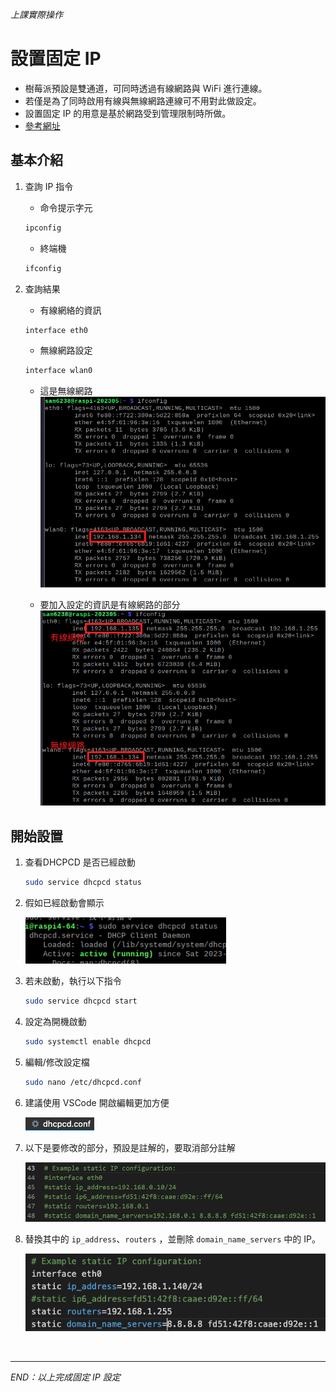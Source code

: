 *上課實際操作*

# 設置固定 IP
- 樹莓派預設是雙通道，可同時透過有線網路與 WiFi 進行連線。
- 若僅是為了同時啟用有線與無線網路連線可不用對此做設定。
- 設置固定 IP 的用意是基於網路受到管理限制時所做。
- [參考網址](https://www.ionos.com/digitalguide/server/configuration/provide-raspberry-pi-with-a-static-ip-address/)


## 基本介紹

1. 查詢 IP 指令
    - 命令提示字元
   ```bash
   ipconfig
   ```
   - 終端機
   ```bash
   ifconfig  
   ```

2. 查詢結果
   - 有線網絡的資訊
   ```bash
   interface eth0  
   ```
   - 無線網路設定
   ```bash
   interface wlan0  
   ```
   
   - 這是無線網路
   ![](images/img_801.png)
   
   - 要加入設定的資訊是有線網路的部分
   ![](images/img_802.png)

## 開始設置 

1. 查看DHCPCD 是否已經啟動
   
   ```bash
   sudo service dhcpcd status
   ```

2. 假如已經啟動會顯示
   
   ![](images/img_803.png)

3. 若未啟動，執行以下指令

   ```bash
   sudo service dhcpcd start
   ```

4. 設定為開機啟動

   ```bash
   sudo systemctl enable dhcpcd
   ```

5. 編輯/修改設定檔

   ```bash
   sudo nano /etc/dhcpcd.conf
   ```

6. 建議使用 VSCode 開啟編輯更加方便
   
   ![](images/img_804.png)

7. 以下是要修改的部分，預設是註解的，要取消部分註解
   
   ![](images/img_805.png)

8. 替換其中的 `ip_address`、`routers` ，並刪除 `domain_name_servers` 中的 IP。
   
   ![](images/img_807.png)


</br>

---

_END：以上完成固定 IP 設定_